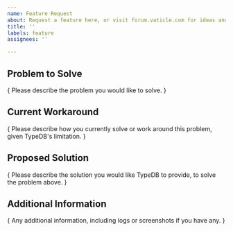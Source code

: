 ```yaml
---
name: Feature Request
about: Request a feature here, or visit forum.vaticle.com for ideas and questions
title: ''
labels: feature
assignees: ''

---
```


## Problem to Solve

{ Please describe the problem you would like to solve. }

## Current Workaround

{ Please describe how you currently solve or work around this problem, given TypeDB's limitation. }

## Proposed Solution

{ Please describe the solution you would like TypeDB to provide, to solve the problem above. }

## Additional Information

{ Any additional information, including logs or screenshots if you have any. }
